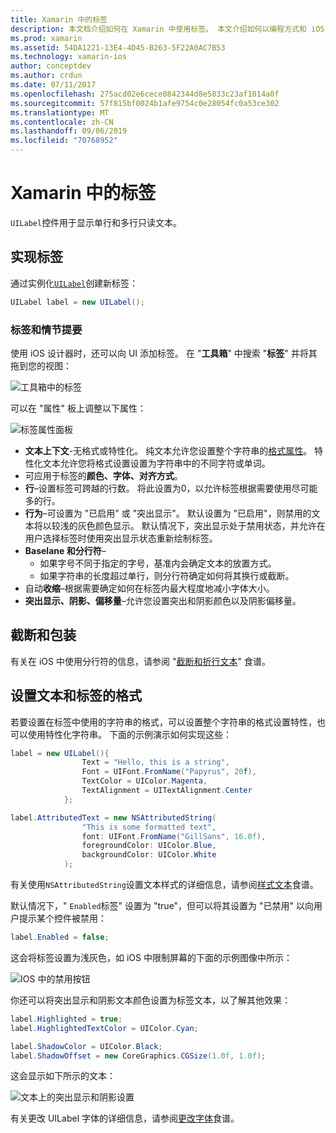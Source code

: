 ```yaml
---
title: Xamarin 中的标签
description: 本文档介绍如何在 Xamarin 中使用标签。 本文介绍如何以编程方式和 iOS 设计器创建标签。
ms.prod: xamarin
ms.assetid: 54DA1221-13E4-4D45-B263-5F22A0AC7B53
ms.technology: xamarin-ios
author: conceptdev
ms.author: crdun
ms.date: 07/11/2017
ms.openlocfilehash: 275acd02e6cece0842344d8e5833c23af1014a0f
ms.sourcegitcommit: 57f815bf0024b1afe9754c0e28054fc0a53ce302
ms.translationtype: MT
ms.contentlocale: zh-CN
ms.lasthandoff: 09/06/2019
ms.locfileid: "70768952"
---
```

# <a name="labels-in-xamarinios"></a>Xamarin 中的标签

`UILabel`控件用于显示单行和多行只读文本。

## <a name="implementing-a-label"></a>实现标签

通过实例化[`UILabel`](xref:UIKit.UILabel)创建新标签：

```csharp
UILabel label = new UILabel();
```

### <a name="labels-and-storyboards"></a>标签和情节提要

使用 iOS 设计器时，还可以向 UI 添加标签。 在 "**工具箱**" 中搜索 "**标签**" 并将其拖到您的视图：

![工具箱中的标签](labels-images/image3.png)

可以在 "属性" 板上调整以下属性：

![标签属性面板](labels-images/image2.png)

- **文本上下文**-无格式或特性化。 纯文本允许您设置整个字符串的[格式属性](#Formatting_Text_and_Label)。 特性化文本允许您将格式设置设置为字符串中的不同字符或单词。
- 可应用于标签的**颜色、字体、对齐方式**。
- **行**–设置标签可跨越的行数。 将此设置为0，以允许标签根据需要使用尽可能多的行。
- **行为**–可设置为 "已启用" 或 "突出显示"。 默认设置为 "已启用"，则禁用的文本将以较浅的灰色颜色显示。 默认情况下，突出显示处于禁用状态，并允许在用户选择标签时使用突出显示状态重新绘制标签。
- **Baselane 和分行符**–
  - 如果字号不同于指定的字号，基准内会确定文本的放置方式。
  - 如果字符串的长度超过单行，则分行符确定如何将其换行或截断。
- 自动**收缩**–根据需要确定如何在标签内最大程度地减小字体大小。
- **突出显示、阴影、偏移量**–允许您设置突出和阴影颜色以及阴影偏移量。

## <a name="truncating-and-wrapping"></a>截断和包装

有关在 iOS 中使用分行符的信息，请参阅 "[截断和折行文本](https://github.com/xamarin/recipes/tree/master/Recipes/ios/standard_controls/labels/uilabel-truncate-wrap-text)" 食谱。

<a name="Formatting_Text_and_Label"/>

## <a name="formatting-text-and-label"></a>设置文本和标签的格式

若要设置在标签中使用的字符串的格式，可以设置整个字符串的格式设置特性，也可以使用特性化字符串。 下面的示例演示如何实现这些：

```csharp
label = new UILabel(){
                Text = "Hello, this is a string",
                Font = UIFont.FromName("Papyrus", 20f),
                TextColor = UIColor.Magenta,
                TextAlignment = UITextAlignment.Center
            };
```

```csharp
label.AttributedText = new NSAttributedString(
                "This is some formatted text",
                font: UIFont.FromName("GillSans", 16.0f),
                foregroundColor: UIColor.Blue,
                backgroundColor: UIColor.White
            );
```

有关使用`NSAttributedString`设置文本样式的详细信息，请参阅[样式文本](https://github.com/xamarin/recipes/tree/master/Recipes/ios/standard_controls/text_field/style_text)食谱。

默认情况下，" `Enabled`标签" 设置为 "true"，但可以将其设置为 "已禁用" 以向用户提示某个控件被禁用：

```csharp
label.Enabled = false;
```

这会将标签设置为浅灰色，如 iOS 中限制屏幕的下面的示例图像中所示：

![IOS 中的禁用按钮](labels-images/image1.png)

你还可以将突出显示和阴影文本颜色设置为标签文本，以了解其他效果：

```csharp
label.Highlighted = true;
label.HighlightedTextColor = UIColor.Cyan;

label.ShadowColor = UIColor.Black;
label.ShadowOffset = new CoreGraphics.CGSize(1.0f, 1.0f);
```

这会显示如下所示的文本：

![文本上的突出显示和阴影设置](labels-images/image4.png)

有关更改 UILabel 字体的详细信息，请参阅[更改字体](https://github.com/xamarin/recipes/tree/master/Recipes/ios/standard_controls/labels/change_the_font)食谱。
